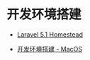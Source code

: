 # 开发环境搭建

- [Laravel 5.1 Homestead](https://laravel-china.org/docs/laravel/5.1/homestead)

- [开发环境搭建 - MacOS](https://laravel-china.org/courses/laravel-essential-training-5.1/147/development-environment-macos)